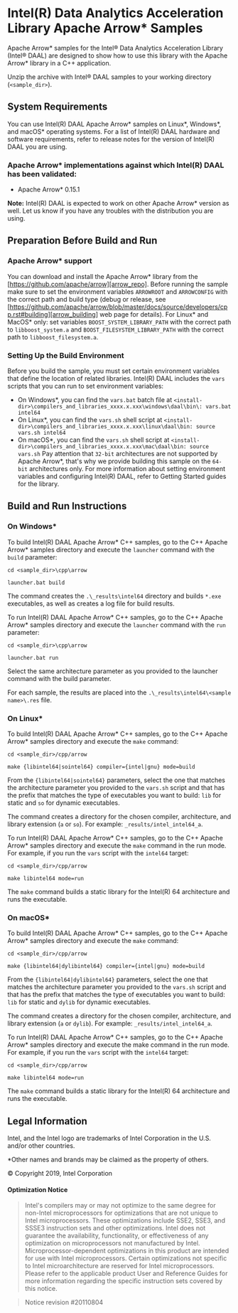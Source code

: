 # Intel(R) Data Analytics Acceleration Library Apache Arrow\* Samples

Apache Arrow\* samples for the Intel® Data Analytics Acceleration Library (Intel® DAAL) are designed to show how to use this library with the Apache Arrow* library in a C++ application.

Unzip the archive with Intel® DAAL samples to your working directory (`<sample_dir>`).

## System Requirements
You can use Intel(R) DAAL Apache Arrow\* samples on Linux\*, Windows\*, and macOS\* operating systems. For a list of Intel(R) DAAL hardware and software requirements, refer to release notes for the version of Intel(R) DAAL you are using.

### Apache Arrow\* implementations against which Intel(R) DAAL has been validated:
- Apache Arrow\* 0.15.1

**Note:** Intel(R) DAAL is expected to work on other Apache Arrow\* version as well. Let us know if you have any troubles with the distribution you are using.

## Preparation Before Build and Run
### Apache Arrow\* support
You can download and install the Apache Arrow\* library from the [https://github.com/apache/arrow][arrow_repo]. Before running the sample make sure to set the environment variables `ARROWROOT` and `ARROWCONFIG` with the correct path and build type (debug or release, see [https://github.com/apache/arrow/blob/master/docs/source/developers/cpp.rst#building][arrow_building] web page for details). For Linux\* and MacOS\* only: set variables `BOOST_SYSTEM_LIBRARY_PATH` with the correct path to `libboost_system.a` and `BOOST_FILESYSTEM_LIBRARY_PATH` with the correct path to `libboost_filesystem.a`.

### Setting Up the Build Environment
Before you build the sample, you must set certain environment variables that define the location of related libraries. Intel(R) DAAL includes the `vars` scripts that you can run to set environment variables:

- On Windows\*, you can find the `vars.bat` batch file at `<install-dir>\compilers_and_libraries_xxxx.x.xxx\windows\daal\bin\:
vars.bat intel64`
- On Linux\*, you can find the `vars.sh` shell script at `<install-dir>\compilers_and_libraries_xxxx.x.xxx\linux\daal\bin:
source vars.sh intel64`
- On macOS\*, you can find the `vars.sh` shell script at `<install-dir>\compilers_and_libraries_xxxx.x.xxx\mac\daal\bin:
source vars.sh`
Pay attention that `32-bit` architectures are not supported by Apache Arrow\*, that's why we provide building this sample on the `64-bit` architectures only. For more information about setting environment variables and configuring Intel(R) DAAL, refer to Getting Started guides for the library.

## Build and Run Instructions
### On Windows\*
To build Intel(R) DAAL Apache Arrow\* C++ samples, go to the C++ Apache Arrow\* samples directory and execute the `launcher` command with the `build` parameter:

```
cd <sample_dir>\cpp\arrow

launcher.bat build
```

The command creates the `.\_results\intel64` directory and builds `*.exe` executables, as well as creates a log file for build results.

To run Intel(R) DAAL Apache Arrow\* C++ samples, go to the C++ Apache Arrow\* samples directory and execute the `launcher` command with the `run` parameter:

```
cd <sample_dir>\cpp\arrow

launcher.bat run
```

Select the same architecture parameter as you provided to the launcher command with the build parameter.

For each sample, the results are placed into the `.\_results\intel64\<sample name>\.res` file.

### On Linux\*
To build Intel(R) DAAL Apache Arrow\* C++ samples, go to the C++ Apache Arrow\* samples directory and execute the `make` command:

```
cd <sample_dir>/cpp/arrow

make {libintel64|sointel64} compiler={intel|gnu} mode=build
```

From the `{libintel64|sointel64}` parameters, select the one that matches the architecture parameter you provided to the `vars.sh` script and that has the prefix that matches the type of executables you want to build: `lib` for static and `so` for dynamic executables.

The command creates a directory for the chosen compiler, architecture, and library extension (`a` or `so`). For example: `_results/intel_intel64_a`.

To run Intel(R) DAAL Apache Arrow\* C++ samples, go to the C++ Apache Arrow\* samples directory and execute the `make` command in the run mode. For example, if you run the `vars` script with the `intel64` target:

```
cd <sample_dir>/cpp/arrow

make libintel64 mode=run
```

The `make` command builds a static library for the Intel(R) 64 architecture and runs the executable.

### On macOS\*
To build Intel(R) DAAL Apache Arrow\* C++ samples, go to the C++ Apache Arrow\* samples directory and execute the `make` command:

```
cd <sample_dir>/cpp/arrow

make {libintel64|dylibintel64} compiler={intel|gnu} mode=build
```

From the `{libintel64|dylibintel64}` parameters, select the one that matches the architecture parameter you provided to the `vars.sh` script and that has the prefix that matches the type of executables you want to build: `lib` for static and `dylib` for dynamic executables.

The command creates a directory for the chosen compiler, architecture, and library extension (`a` or `dylib`). For example: `_results/intel_intel64_a`.

To run Intel(R) DAAL Apache Arrow\* C++ samples, go to the C++ Apache Arrow\* samples directory and execute the make command in the run mode. For example, if you run the `vars` script with the `intel64` target:

```
cd <sample_dir>/cpp/arrow

make libintel64 mode=run
```

The `make` command builds a static library for the Intel(R) 64 architecture and runs the executable.

## Legal Information
Intel, and the Intel logo are trademarks of Intel Corporation in the U.S. and/or other countries.

\*Other names and brands may be claimed as the property of others.

&copy; Copyright 2019, Intel Corporation

#### Optimization Notice
>Intel's compilers may or may not optimize to the same degree for non-Intel microprocessors for optimizations that are not unique to Intel microprocessors. These optimizations include SSE2, SSE3, and SSSE3 instruction sets and other optimizations. Intel does not guarantee the availability, functionality, or effectiveness of any optimization on microprocessors not manufactured by Intel. Microprocessor-dependent optimizations in this product are intended for use with Intel microprocessors. Certain optimizations not specific to Intel microarchitecture are reserved for Intel microprocessors. Please refer to the applicable product User and Reference Guides for more information regarding the specific instruction sets covered by this notice.

>Notice revision \#20110804

<!-- Links -->
[arrow_repo]: https://github.com/apache/arrow
[arrow_building]: https://github.com/apache/arrow/blob/master/docs/source/developers/cpp.rst#building
